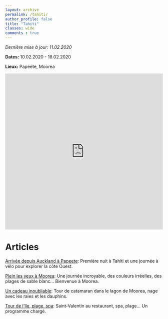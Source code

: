 ```yaml
---
layout: archive
permalink: /tahiti/
author_profile: false
title: "Tahiti"
classes: wide
comments : true
---
```


*Dernière mise à jour: 11.02.2020*

**Dates:** 10.02.2020 - 18.02.2020

**Lieux:** Papeete, Moorea

<iframe src="https://www.google.com/maps/d/u/0/embed?mid=1ltRXr4jyZQAt40CBPe6fOnfAycXEPX3H" width="100%" height="500" frameBorder="0"></iframe>

<br>

# Articles

[Arrivée depuis Auckland à Papeete](https://maelfabien.github.io/tahiti_0/): Première nuit à Tahiti et une journée à vélo pour explorer la côte Ouest.

[Plein les yeux à Moorea](https://maelfabien.github.io/tahiti_1/): Une journée incroyable, des couleurs irréelles, des plages de sable blanc... Bienvenue à Moorea.

[Un cadeau inoubliable](https://maelfabien.github.io/tahiti_2/): Tour de catamaran dans le lagon de Moorea, nage avec les raies et les dauphins.

[Tour de l'île, plage, spa](https://maelfabien.github.io/tahiti_3/): Saint-Valentin au restaurant, spa, plage... Un programme chargé.




